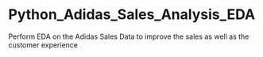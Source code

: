 # Python_Adidas_Sales_Analysis_EDA
Perform EDA on the Adidas Sales Data to improve the sales as well as the customer experience
